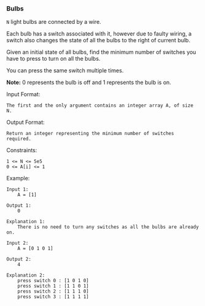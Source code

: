 ### Bulbs

`N` light bulbs are connected by a wire.

Each bulb has a switch associated with it, however due to faulty wiring, a switch also changes the state of all the bulbs to the right of current bulb.

Given an initial state of all bulbs, find the minimum number of switches you have to press to turn on all the bulbs.

You can press the same switch multiple times.

**Note:** 0 represents the bulb is off and 1 represents the bulb is on.

Input Format:
```
The first and the only argument contains an integer array A, of size N.
```

Output Format:
```
Return an integer representing the minimum number of switches required.
```

Constraints:
```
1 <= N <= 5e5
0 <= A[i] <= 1
```

Example:
```
Input 1:
    A = [1]

Output 1:
    0

Explanation 1:
    There is no need to turn any switches as all the bulbs are already on.

Input 2: 
    A = [0 1 0 1]

Output 2:
    4

Explanation 2:
	press switch 0 : [1 0 1 0]
	press switch 1 : [1 1 0 1]
	press switch 2 : [1 1 1 0]
	press switch 3 : [1 1 1 1]
```
